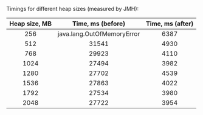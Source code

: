 Timings for different heap sizes (measured by JMH):

| Heap size, MB |     Time, ms (before)      | Time, ms (after) |
|:-------------:|:--------------------------:|:----------------:|
|      256      | java.lang.OutOfMemoryError |       6387       |
|      512      |           31541            |       4930       |
|      768      |           29923            |       4110       |
|     1024      |           27494            |       3982       |
|     1280      |           27702            |       4539       |
|     1536      |           27863            |       4022       |
|     1792      |           27534            |       3980       |
|     2048      |           27722            |       3954       |